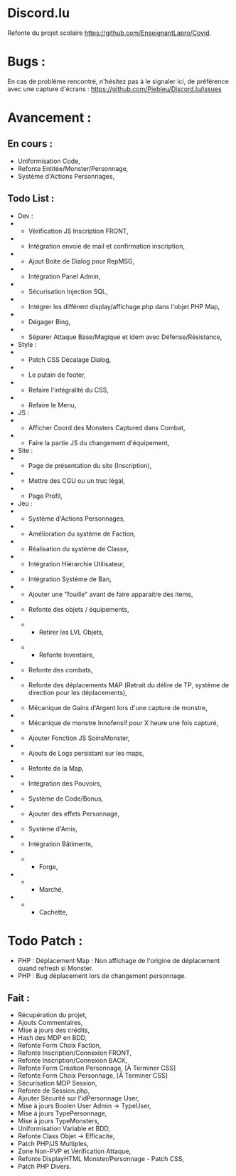 # Discord.lu
Refonte du projet scolaire https://github.com/EnseignantLapro/Covid.

# Bugs :
En cas de problème rencontré, n'hésitez pas à le signaler ici, de préférence avec une capture d'écrans : https://github.com/Piebleu/Discord.lu/issues

# Avancement :

## En cours :
- Uniformisation Code,
- Refonte Entitée/Monster/Personnage,
- Système d'Actions Personnages,

## Todo List :
- Dev :
- - Vérification JS Inscription FRONT,
- - Intégration envoie de mail et confirmation inscription,
- - Ajout Boite de Dialog pour RepMSG,
- - Intégration Panel Admin,
- - Sécurisation Injection SQL,
- - Intégrer les différent display/affichage.php dans l'objet PHP Map,
- - Dégager Bing,
- - Séparer Attaque Base/Magique et idem avec Défense/Résistance,
- Style :
- - Patch CSS Décalage Dialog,
- - Le putain de footer,
- - Refaire l'intégralité du CSS,
- - Refaire le Menu,
- JS :
- - Afficher Coord des Monsters Captured dans Combat,
- - Faire la partie JS du changement d'équipement,
- Site :
- - Page de présentation du site (Inscription),
- - Mettre des CGU ou un truc légal,
- - Page Profil,
- Jeu :
- - Système d'Actions Personnages,
- - Amélioration du système de Faction,
- - Réalisation du système de Classe,
- - Intégration Hiérarchie Utilisateur,
- - Intégration Système de Ban,
- - Ajouter une "fouille" avant de faire apparaitre des items,
- - Refonte des objets / équipements,
- - - Retirer les LVL Objets,
- - - Refonte Inventaire,
- - Refonte des combats,
- - Refonte des déplacements MAP (Retrait du délire de TP, système de direction pour les déplacements),
- - Mécanique de Gains d'Argent lors d'une capture de monstre,
- - Mécanique de monstre Innofensif pour X heure une fois capturé,
- - Ajouter Fonction JS SoinsMonster,
- - Ajouts de Logs persistant sur les maps,
- - Refonte de la Map,
- - Intégration des Pouvoirs,
- - Système de Code/Bonus,
- - Ajouter des effets Personnage,
- - Système d'Amis,
- - Intégration Bâtiments,
- - - Forge,
- - - Marché,
- - - Cachette,

# Todo Patch :
- PHP : Déplacement Map : Non affichage de l'origine de déplacement quand refresh si Monster.
- PHP : Bug déplacement lors de changement personnage.

## Fait :
- Récupération du projet,
- Ajouts Commentaires,
- Mise à jours des crédits,
- Hash des MDP en BDD,
- Refonte Form Choix Faction,
- Refonte Inscription/Connexion FRONT,
- Refonte Inscription/Connexion BACK,
- Refonte Form Création Personnage, [À Terminer CSS]
- Refonte Form Choix Personnage, [À Terminer CSS]
- Sécurisation MDP Session,
- Refonte de Session.php,
- Ajouter Sécurité sur l'idPersonnage User,
- Mise à jours Boolen User Admin -> TypeUser,
- Mise à jours TypePersonnage,
- Mise à jours TypeMonsters,
- Uniformisation Variable et BDD,
- Refonte Class Objet -> Efficacite,
- Patch PHP/JS Multiples,
- Zone Non-PVP et Vérification Attaque,
- Refonte DisplayHTML Monster/Personnage - Patch CSS,
- Patch PHP Divers.
